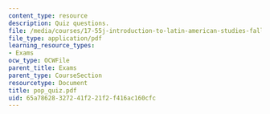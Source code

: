 ```yaml
---
content_type: resource
description: Quiz questions.
file: /media/courses/17-55j-introduction-to-latin-american-studies-fall-2006/65a78628327241f221f2f416ac160cfc_pop_quiz.pdf
file_type: application/pdf
learning_resource_types:
- Exams
ocw_type: OCWFile
parent_title: Exams
parent_type: CourseSection
resourcetype: Document
title: pop_quiz.pdf
uid: 65a78628-3272-41f2-21f2-f416ac160cfc
---
```

